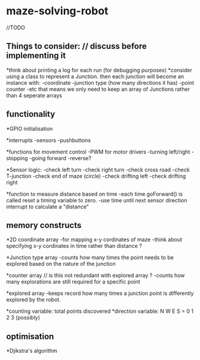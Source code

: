 # maze-solving-robot
//TODO

Things to consider: // discuss before implementing it
-----------------------
*think about printing a log for each run (for debugging purposes)
*consider using a class to represent a Junction. then each junction will become an instance with:
    -coordinate
    -junction type (how many directions it has)
    -point counter
    -etc
    that means we only need to keep an array of Junctions rather than 4 seperate arrays



functionality
--------------
*GPIO initialisation

*interrupts
    -sensors
    -pushbuttons

*functions for movement control
    -PWM for motor drivers
    -turning left/right
    -stopping
    -going forward
    -reverse?

*Sensor logic:
    -check left turn
    -check right turn
    -check cross road
    -check T-junction
    -check end of maze (circle)
    -check drifting left
    -check drifting right
    
*function to measure distance based on time
    -each time goForward() is called reset a timing variable to zero. 
    -use time until next sensor direction interrupt to calculate a "distance"





 memory constructs
-------------------
*2D coordinate array
    -for mapping x-y cordinates of maze
    -think about specifying x-y cordinates in time rather than distance ?

*Junction type array
    -counts how many times the point needs to be explored based on the nature of the junction

*counter array  // is this not redundant with explored array ?
    -counts how many explorations are still required for a specific point

*explored array
    -keeps record how many times a junction point is differently explored by the robot.

*counting variable: total points discovered
*direction variable: N W E S = 0 1 2 3 (possibly)








optimisation
-------------
*Djikstra's algorithm










